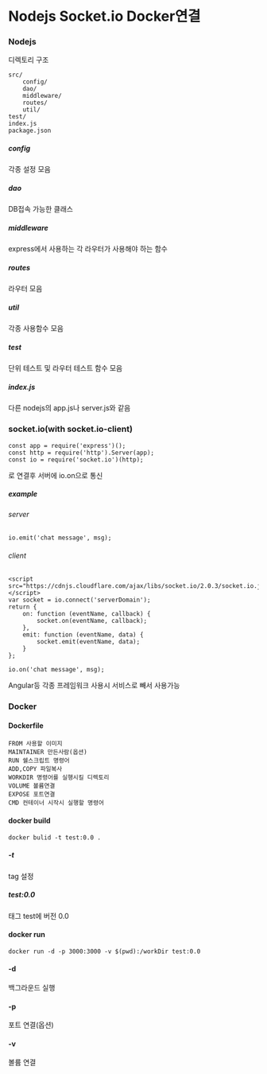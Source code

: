 # Nodejs Socket.io Docker연결

### Nodejs
디렉토리 구조
```
src/
    config/
    dao/
    middleware/
    routes/
    util/
test/
index.js
package.json
```
##### config
각종 설정 모음
##### dao
DB접속 가능한 클래스
##### middleware
express에서 사용하는 각 라우터가 사용해야 하는 함수
##### routes
라우터 모음
##### util
각종 사용함수 모음
##### test
단위 테스트 및 라우터 테스트 함수 모음
##### index.js
다른 nodejs의 app.js나 server.js와 같음


### socket.io(with socket.io-client)
```
const app = require('express')();
const http = require('http').Server(app);
const io = require('socket.io')(http);
```
로 연결후 서버에 io.on으로 통신
##### example
###### server
```
io.emit('chat message', msg);
```
###### client
```
<script src="https://cdnjs.cloudflare.com/ajax/libs/socket.io/2.0.3/socket.io.js"></script>
var socket = io.connect('serverDomain');
return {
    on: function (eventName, callback) {
        socket.on(eventName, callback);
    },
    emit: function (eventName, data) {
        socket.emit(eventName, data);
    }
};

io.on('chat message', msg);
```
Angular등 각종 프레임워크 사용시 서비스로 빼서 사용가능

### Docker
#### Dockerfile
```
FROM 사용할 이미지
MAINTAINER 만든사람(옵션)
RUN 쉘스크립트 명령어
ADD,COPY 파일복사
WORKDIR 명령어를 실행시킬 디렉토리
VOLUME 볼륨연결
EXPOSE 포트연결
CMD 컨테이너 시작시 실행할 명령어
```
#### docker build
```
docker bulid -t test:0.0 .
```
##### -t
tag 설정
##### test:0.0
태그 test에 버전 0.0
#### docker run
```
docker run -d -p 3000:3000 -v $(pwd):/workDir test:0.0
```
#### -d
백그라운드 실행
#### -p
포트 연결(옵션)
#### -v
볼륨 연결
